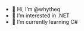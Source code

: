 - 👋 Hi, I’m @whytheq
- 👀 I’m interested in .NET
- 🌱 I’m currently learning C#

<!---
whytheq/whytheq is a ✨ special ✨ repository because its `README.md` (this file) appears on your GitHub profile.
You can click the Preview link to take a look at your changes.
--->
